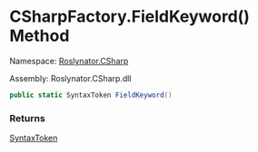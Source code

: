 # CSharpFactory\.FieldKeyword\(\) Method

Namespace: [Roslynator.CSharp](../../README.md)

Assembly: Roslynator\.CSharp\.dll

```csharp
public static SyntaxToken FieldKeyword()
```

### Returns

[SyntaxToken](https://docs.microsoft.com/en-us/dotnet/api/microsoft.codeanalysis.syntaxtoken)

